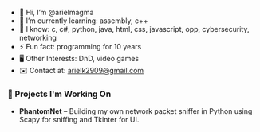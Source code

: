 - 👋 Hi, I’m @arielmagma
- 🌱 I’m currently learning: assembly, c++
- 📖 I know: c, c#, python, java, html, css, javascript, opp, cybersecurity, networking
- ⚡ Fun fact: programming for 10 years
- 🖥️ Other Interests: DnD, video games
- ✉️ Contact at: arielk2909@gmail.com

### 🚧 Projects I'm Working On
- **PhantomNet** – Building my own network packet sniffer in Python using Scapy for sniffing and Tkinter for UI.
